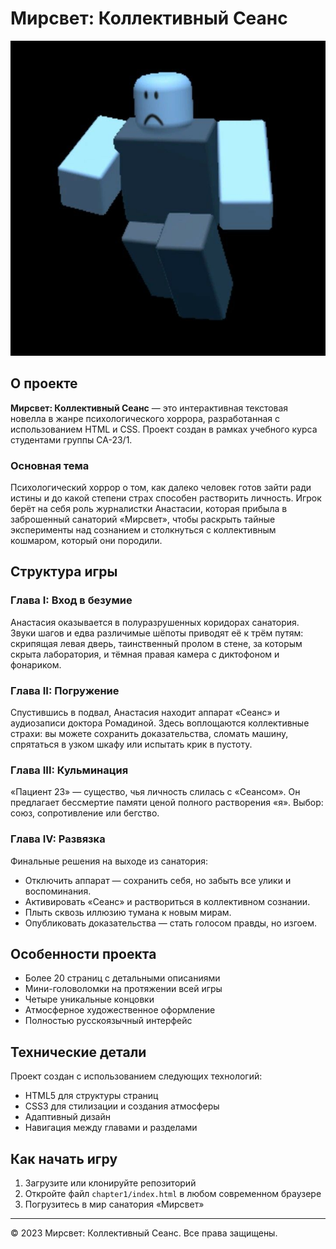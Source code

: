 # Мирсвет: Коллективный Сеанс

![Иконка проекта](assets/icon.jpg)

## О проекте

**Мирсвет: Коллективный Сеанс** — это интерактивная текстовая новелла в жанре психологического хоррора, разработанная с использованием HTML и CSS. Проект создан в рамках учебного курса студентами группы СА-23/1.

### Основная тема

Психологический хоррор о том, как далеко человек готов зайти ради истины и до какой степени страх способен растворить личность. Игрок берёт на себя роль журналистки Анастасии, которая прибыла в заброшенный санаторий «Мирсвет», чтобы раскрыть тайные эксперименты над сознанием и столкнуться с коллективным кошмаром, который они породили.

## Структура игры

### Глава I: Вход в безумие

Анастасия оказывается в полуразрушенных коридорах санатория. Звуки шагов и едва различимые шёпоты приводят её к трём путям: скрипящая левая дверь, таинственный пролом в стене, за которым скрыта лаборатория, и тёмная правая камера с диктофоном и фонариком.

### Глава II: Погружение

Спустившись в подвал, Анастасия находит аппарат «Сеанс» и аудиозаписи доктора Ромадиной. Здесь воплощаются коллективные страхи: вы можете сохранить доказательства, сломать машину, спрятаться в узком шкафу или испытать крик в пустоту.

### Глава III: Кульминация

«Пациент 23» — существо, чья личность слилась с «Сеансом». Он предлагает бессмертие памяти ценой полного растворения «я». Выбор: союз, сопротивление или бегство.

### Глава IV: Развязка

Финальные решения на выходе из санатория:

- Отключить аппарат — сохранить себя, но забыть все улики и воспоминания.
- Активировать «Сеанс» и раствориться в коллективном сознании.
- Плыть сквозь иллюзию тумана к новым мирам.
- Опубликовать доказательства — стать голосом правды, но изгоем.

## Особенности проекта

- Более 20 страниц с детальными описаниями
- Мини-головоломки на протяжении всей игры
- Четыре уникальные концовки
- Атмосферное художественное оформление
- Полностью русскоязычный интерфейс

## Технические детали

Проект создан с использованием следующих технологий:

- HTML5 для структуры страниц
- CSS3 для стилизации и создания атмосферы
- Адаптивный дизайн
- Навигация между главами и разделами

## Как начать игру

1. Загрузите или клонируйте репозиторий
2. Откройте файл `chapter1/index.html` в любом современном браузере
3. Погрузитесь в мир санатория «Мирсвет»

---

© 2023 Мирсвет: Коллективный Сеанс. Все права защищены.
